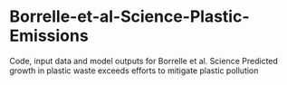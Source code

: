 # Borrelle-et-al-Science-Plastic-Emissions
Code, input data and model outputs for Borrelle et al. Science Predicted growth in plastic waste exceeds efforts to mitigate plastic pollution

